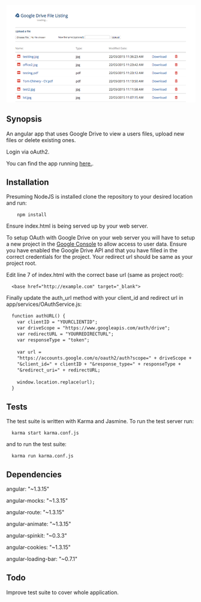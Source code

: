 
![ScreenShot](screenshot.png)

## Synopsis

An angular app that uses Google Drive to view a users files, upload new files or
delete existing ones.

Login via oAuth2.

You can find the app running [here.](http://tomchinery.com/rtds/files). 

## Installation

Presuming NodeJS is installed clone the repository to your desired location and run:

```
    npm install
```

Ensure index.html is being served up by your web server.

To setup OAuth with
Google Drive on your web server you will have to setup a new project in the [Google Console](https://code.google.com/apis/console) to allow access to user data.
Ensure you have enabled the Google Drive API
and that you have filled in the correct credentials for the project. Your redirect
url should be same as your project root.

Edit line 7 of index.html with the correct base url (same as project root):
```
  <base href="http://example.com" target="_blank">
```

Finally update the auth_url method with your client_id and redirect url in
app/services/OAuthService.js:
```
  function authURL() {
    var clientID = "YOURCLIENTID";
    var driveScope = "https://www.googleapis.com/auth/drive";
    var redirectURL = "YOURREDIRECTURL";
    var responseType = "token";

    var url =
    "https://accounts.google.com/o/oauth2/auth?scope=" + driveScope +
    "&client_id=" + clientID + "&response_type=" + responseType +
    "&redirect_uri=" + redirectURL;

    window.location.replace(url);
  }
```

## Tests

The test suite is written with Karma and Jasmine. To run the test server run:

```
  karma start karma.conf.js
```

and to run the test suite:

```
  karma run karma.conf.js
```

## Dependencies

angular: "~1.3.15"

angular-mocks: "~1.3.15"

angular-route: "~1.3.15"

angular-animate: "~1.3.15"

angular-spinkit: "~0.3.3"

angular-cookies: "~1.3.15"

angular-loading-bar: "~0.7.1"

## Todo

Improve test suite to cover whole application.
